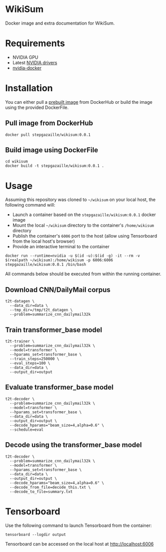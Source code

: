 # WikiSum
Docker image and extra documentation for WikiSum.

# Requirements
- NVIDIA GPU
- Latest [NVIDIA drivers](https://www.nvidia.com/Download/index.aspx?lang=en-us)
- [nvidia-docker](https://github.com/NVIDIA/nvidia-docker)

# Installation
You can either pull a [prebuilt image](https://hub.docker.com/r/stepgazaille/wikisum)  from DockerHub or build the image using the provided DockerFile.
## Pull image from DockerHub
```
docker pull stepgazaille/wikisum:0.0.1
```
## Build image using DockerFile
```
cd wikisum
docker build -t stepgazaille/wikisum:0.0.1 .
```

# Usage
Assuming this repository was cloned to `~/wikisum` on your local host, the following command will:
- Launch a container based on the `stepgazaille/wikisum:0.0.1` docker image
- Mount the local `~/wikisum` directory to the container's `/home/wikisum` directory
- Publish the container's `6006` port to the host (allow using Tensorboard from the local host's browser)
- Provide an interactive terminal to the container
```
docker run --runtime=nvidia -u $(id -u):$(id -g) -it --rm -v $(realpath ~/wikisum):/home/wikisum -p 6006:6006 stepgazaille/wikisum:0.0.1 /bin/bash
```
All commands below should be executed from within the running container.

## Download CNN/DailyMail corpus
```
t2t-datagen \
  --data_dir=data \
  --tmp_dir=/tmp/t2t_datagen \
  --problem=summarize_cnn_dailymail32k
```

## Train transformer_base model
```
t2t-trainer \
  --problem=summarize_cnn_dailymail32k \
  --model=transformer \
  --hparams_set=transformer_base \
  --train_steps=250000 \
  --eval_steps=100 \
  --data_dir=data \
  --output_dir=output
```


## Evaluate transformer_base model
```
t2t-decoder \
  --problem=summarize_cnn_dailymail32k \
  --model=transformer \
  --hparams_set=transformer_base \
  --data_dir=data \
  --output_dir=output \
  --decode_hparams="beam_size=4,alpha=0.6" \
  --schedule=eval
```

## Decode using the transformer_base model
```
t2t-decoder \
  --problem=summarize_cnn_dailymail32k \
  --model=transformer \
  --hparams_set=transformer_base \
  --data_dir=data \
  --output_dir=output \
  --decode_hparams="beam_size=4,alpha=0.6" \
  --decode_from_file=decode_this.txt \
  --decode_to_file=summary.txt
```

# Tensorboard
Use the following command to launch Tensorboard from the container:
```
tensorboard --logdir output
```
Tensorboard can be accessed on the local host at [http://localhost:6006](http://localhost:6006)
